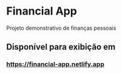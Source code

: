 # Financial App
 Projeto demonstrativo de finanças pessoais

## Disponível para exibição em
### https://financial-app.netlify.app
